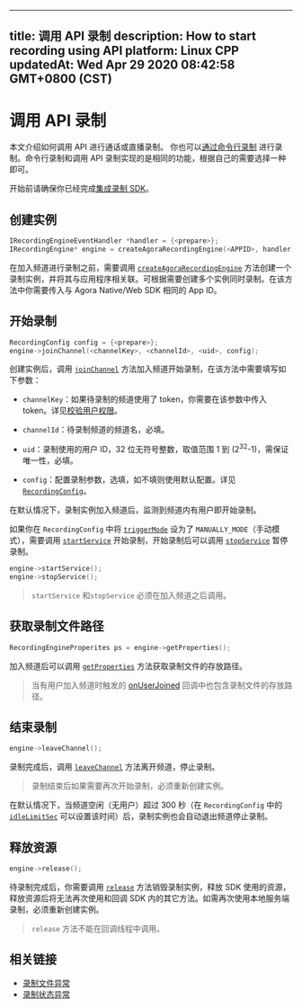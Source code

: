 
---
title: 调用 API 录制
description: How to start recording using API
platform: Linux CPP
updatedAt: Wed Apr 29 2020 08:42:58 GMT+0800 (CST)
---
# 调用 API 录制
本文介绍如何调用 API 进行通话或直播录制。 你也可以[通过命令行录制](../../cn/Recording/recording_cmd_cpp.md) 进行录制。命令行录制和调用 API 录制实现的是相同的功能，根据自己的需要选择一种即可。

开始前请确保你已经完成[集成录制 SDK](../../cn/Recording/recording_integrate_cpp.md)。

## 创建实例

```c++
IRecordingEngineEventHandler *handler = {<prepare>};
IRecordingEngine* engine = createAgoraRecordingEngine(<APPID>, handler);
```

在加入频道进行录制之前，需要调用 [`createAgoraRecordingEngine`](https://docs.agora.io/cn/Recording/API%20Reference/recording_cpp/classagora_1_1recording_1_1_i_recording_engine.html#a683b055963f285fa0ca63aaab7af27d6) 方法创建一个录制实例，并将其与应用程序相关联。可根据需要创建多个实例同时录制。在该方法中你需要传入与 Agora Native/Web SDK 相同的 App ID。

## 开始录制

```c++
RecordingConfig config = {<prepare>};
engine->joinChannel(<channelKey>, <channelId>, <uid>, config);
```

创建实例后，调用 [`joinChannel`](https://docs.agora.io/cn/Recording/API%20Reference/recording_cpp/classagora_1_1recording_1_1_i_recording_engine.html#a011ff5c4a47816050be60b26ba0fb431) 方法加入频道开始录制，在该方法中需要填写如下参数：

- `channelKey`：如果待录制的频道使用了 token，你需要在该参数中传入 token。详见[校验用户权限](../../cn/Recording/token.md)。

- `channelId`：待录制频道的频道名，必填。

- `uid`：录制使用的用户 ID，32 位无符号整数，取值范围 1 到 (2<sup>32</sup>-1)，需保证唯一性，必填。

- `config`：配置录制参数，选填，如不填则使用默认配置。详见[`RecordingConfig`](https://docs.agora.io/cn/Recording/API%20Reference/recording_cpp/structagora_1_1recording_1_1_recording_config.html#a511201f4e63f0fae5ef416fb98cb49af)。

在默认情况下，录制实例加入频道后，监测到频道内有用户即开始录制。

如果你在 `RecordingConfig` 中将 [`triggerMode`](https://docs.agora.io/cn/Recording/API%20Reference/recording_cpp/namespaceagora_1_1linuxsdk.html#a652d8aefc1931391ff65ae7a088b932f) 设为了 `MANUALLY_MODE`（手动模式），需要调用 [`startService`](https://docs.agora.io/cn/Recording/API%20Reference/recording_cpp/classagora_1_1recording_1_1_i_recording_engine.html#a2d4e78e4164993e64fb0286b9108d478) 开始录制，开始录制后可以调用 [`stopService`](https://docs.agora.io/cn/Recording/API%20Reference/recording_cpp/classagora_1_1recording_1_1_i_recording_engine.html#a302a83737a67b2693ede181484af862a) 暂停录制。

```c++
engine->startService();
engine->stopService();
```

> `startService` 和`stopService` 必须在加入频道之后调用。

## 获取录制文件路径

```c++
RecordingEngineProperites ps = engine->getProperties();
```

加入频道后可以调用 [`getProperties`](https://docs.agora.io/cn/Recording/API%20Reference/recording_cpp/classagora_1_1recording_1_1_i_recording_engine.html#abf1bcd2dd5a38262ca26e50b3b182f4b) 方法获取录制文件的存放路径。

> 当有用户加入频道时触发的 [onUserJoined](https://docs.agora.io/cn/Recording/API%20Reference/recording_cpp/classagora_1_1recording_1_1_i_recording_engine_event_handler.html#a2ca947993a8c8d9ae23fc0545ae1a05d) 回调中也包含录制文件的存放路径。

## 结束录制

```c++
engine->leaveChannel();
```

录制完成后，调用 [`leaveChannel`](https://docs.agora.io/cn/Recording/API%20Reference/recording_cpp/classagora_1_1recording_1_1_i_recording_engine.html#adafb45815ad0f02dc1c8b3cadb7cd2e3) 方法离开频道，停止录制。

> 录制结束后如果需要再次开始录制，必须重新创建实例。

在默认情况下，当频道空闲（无用户）超过 300 秒（在 `RecordingConfig` 中的 [`idleLimitSec`](https://docs.agora.io/cn/Recording/API%20Reference/recording_cpp/structagora_1_1recording_1_1_recording_config.html#aca9710dfdb0596c88f26e3c1c3daf48b) 可以设置该时间）后，录制实例也会自动退出频道停止录制。

## 释放资源

```c++
engine->release();
```

待录制完成后，你需要调用 [`release`](https://docs.agora.io/cn/Recording/API%20Reference/recording_cpp/classagora_1_1recording_1_1_i_recording_engine.html#af4d33159ed8ed249991470e6833d0fd5) 方法销毁录制实例，释放 SDK 使用的资源，释放资源后将无法再次使用和回调 SDK 内的其它方法。如需再次使用本地服务端录制，必须重新创建实例。
> `release` 方法不能在回调线程中调用。

## 相关链接
- [录制文件异常](https://docs.agora.io/cn/faq/record_file_issue)
- [录制状态异常](https://docs.agora.io/cn/faq/record_status_error)
